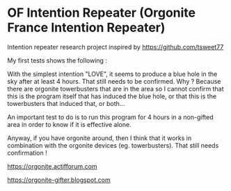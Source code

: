 # OF Intention Repeater (Orgonite France Intention Repeater)
Intention repeater research project inspired by https://github.com/tsweet77

My first tests shows the following :

With the simplest intention "LOVE", it seems to produce a blue hole in the sky after at least 4 hours. That still needs to be confirmed. Why ? Because there are orgonite towerbusters that are in the area so I cannot confirm that this is the program itself that has induced the blue hole, or that this is the towerbusters that induced that, or both...

An important test to do is to run this program for 4 hours in a non-gifted area in order to know if it is effective alone.

Anyway, if you have orgonite around, then I think that it works in combination with the orgonite devices (eg. towerbusters). That still needs confirmation !

https://orgonite.actifforum.com

https://orgonite-gifter.blogspot.com

